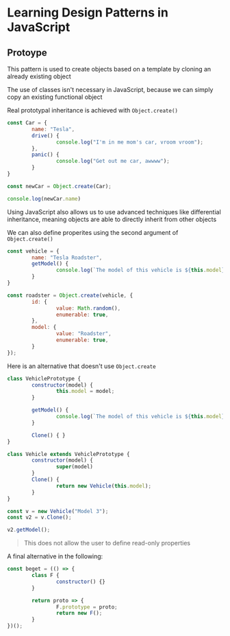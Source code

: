 # Learning Design Patterns in JavaScript

## Protoype
This pattern is used to create objects based on a template by cloning an already existing object

The use of classes isn't necessary in JavaScript, because we can simply copy an existing functional object

Real prototypal inheritance is achieved with `Object.create()`
```js
const Car = {
        name: "Tesla",
        drive() {
                console.log("I'm in me mom's car, vroom vroom");
        },
        panic() {
                console.log("Get out me car, awwww");
        }
}

const newCar = Object.create(Car);

console.log(newCar.name)
```

Using JavaScript also allows us to use advanced techniques like differential inheritance, meaning objects are able to directly inherit from other objects

We can also define properites using the second argument of `Object.create()`
```js
const vehicle = {
        name: "Tesla Roadster",
        getModel() {
                console.log(`The model of this vehicle is ${this.model}`)
        }
}

const roadster = Object.create(vehicle, {
        id: {
                value: Math.random(),
                enumerable: true,
        },
        model: {
                value: "Roadster",
                enumerable: true,
        }
});
```

Here is an alternative that doesn't use `Object.create`
```js
class VehiclePrototype {
        constructor(model) {
                this.model = model;
        }

        getModel() {
                console.log(`The model of this vehicle is ${this.model}`)
        }

        Clone() { }
}

class Vehicle extends VehiclePrototype {
        constructor(model) {
                super(model)
        }
        Clone() {
                return new Vehicle(this.model);
        }
}

const v = new Vehicle("Model 3");
const v2 = v.Clone();

v2.getModel();
```
> This does not allow the user to define read-only properties

A final alternative in the following:
```js
const beget = (() => {
        class F {
                constructor() {}
        }

        return proto => {
                F.prototype = proto;
                return new F();
        }
})();
```


